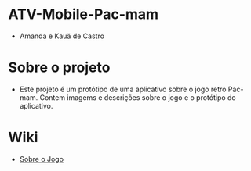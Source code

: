 # ATV-Mobile-Pac-mam
- Amanda e Kauä de Castro<br>
# Sobre o projeto
- Este projeto é um protótipo de uma aplicativo sobre o jogo retro Pac-mam. Contem imagems e descrições sobre o jogo e o protótipo do aplicativo.
#  Wiki
- <a href="https://github.com/Amanda-Meneghin/ATV-Mobile-Pac-mam/wiki/Sobre-o-jogo">Sobre o Jogo</a>
